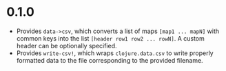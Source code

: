 # 0.1.0

- Provides `data->csv`, which converts a list of maps `[map1 ... mapN]` with
  common keys into the list `[header row1 row2 ... rowN]`. A custom header can
  be optionally specified.
- Provides `write-csv!`, which wraps `clojure.data.csv` to write properly
  formatted data to the file corresponding to the provided filename.

